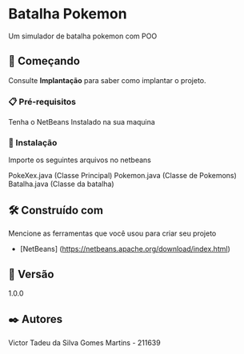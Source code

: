 # Batalha Pokemon

Um simulador de batalha pokemon com POO

## 🚀 Começando

Consulte **Implantação** para saber como implantar o projeto.

### 📋 Pré-requisitos

Tenha o NetBeans Instalado na sua maquina

### 🔧 Instalação

Importe os seguintes arquivos no netbeans

PokeXex.java (Classe Principal)
Pokemon.java (Classe de Pokemons)
Batalha.java (Classe da batalha)

## 🛠️ Construído com

Mencione as ferramentas que você usou para criar seu projeto

* [NetBeans] (https://netbeans.apache.org/download/index.html)

## 📌 Versão

1.0.0

## ✒️ Autores

Victor Tadeu da Silva Gomes Martins - 211639
